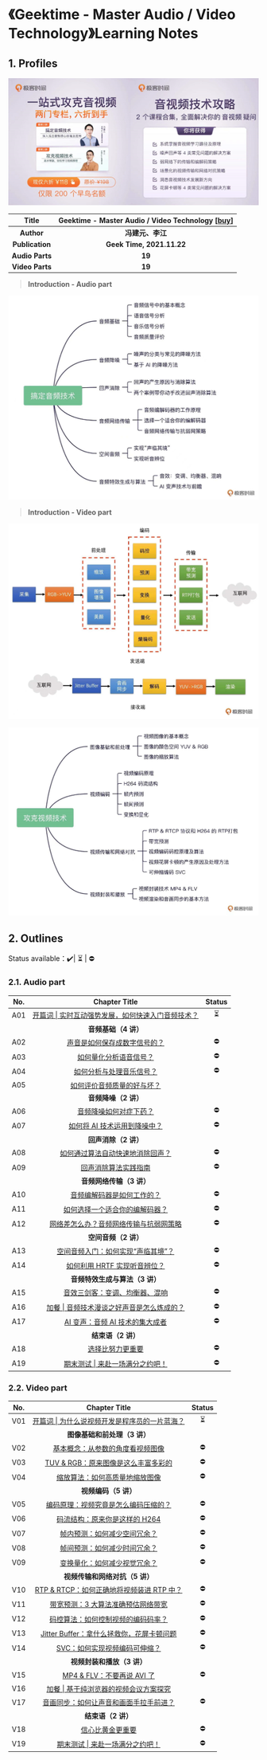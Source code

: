 # 《Geektime  - Master Audio / Video Technology》Learning Notes



## 1. Profiles

![Redis 4.x Cookbook](assets/cover.png)

|    **Title**    | **Geektime  - Master Audio / Video Technology** [[buy](https://www.packtpub.com/product/redis-4-x-cookbook/9781783988167)] |
| :-------------: | :----------------------------------------------------------: |
|   **Author**    |                       **冯建元、李江**                       |
| **Publication** |                  **Geek Time, 2021.11.22**                   |
| **Audio Parts** |                            **19**                            |
| **Video Parts** |                            **19**                            |


> **Introduction - Audio part**

![audio introduction](assets/a0-1.png)



> **Introduction - Video part**

![video outline - 1](assets/v0-1.png)

![image-20220108155536791](assets/v0-2.png)





## 2. Outlines 

Status available：:heavy_check_mark:| :hourglass_flowing_sand: | :no_entry:

### 2.1. Audio part

| No.  |                        Chapter Title                         |          Status          |
| :--: | :----------------------------------------------------------: | :----------------------: |
| A01  | [开篇词 \| 实时互动强势发展，如何快速入门音频技术？](./A01.md) | :hourglass_flowing_sand: |
|      |                     **音频基础（4 讲）**                     |                          |
| A02  |           [声音是如何保存成数字信号的？](./A02.md)           |        :no_entry:        |
| A03  |              [如何量化分析语音信号？](./A03.md)              |        :no_entry:        |
| A04  |             [如何分析与处理音乐信号？](./A04.md)             |        :no_entry:        |
| A05  |            [如何评价音频质量的好与坏？](./A05.md)            |                          |
|      |                     **音频降噪（2 讲）**                     |                          |
| A06  |              [音频降噪如何对症下药？](./A06.md)              |        :no_entry:        |
| A07  |           [如何将 AI 技术运用到降噪中？](./A07.md)           |        :no_entry:        |
|      |                     **回声消除（2 讲）**                     |                          |
| A08  |         [如何通过算法自动快速地消除回声？](./A08.md)         |        :no_entry:        |
| A09  |               [回声消除算法实践指南](./A09.md)               |        :no_entry:        |
|      |                   **音频网络传输（3 讲）**                   |                          |
| A10  |            [音频编解码器是如何工作的？](./A10.md)            |        :no_entry:        |
| A11  |          [如何选择一个适合你的编解码器？](./A11.md)          |        :no_entry:        |
| A12  |      [网络差怎么办？音频网络传输与抗弱网策略](./A12.md)      |        :no_entry:        |
|      |                     **空间音频（2 讲）**                     |                          |
| A13  |        [空间音频入门：如何实现“声临其境”？](./A13.md)        |        :no_entry:        |
| A14  |           [如何利用 HRTF 实现听音辨位？](./A14.md)           |        :no_entry:        |
|      |                **音频特效生成与算法（3 讲）**                |                          |
| A15  |          [音效三剑客：变调、均衡器、混响](./A15.md)          |        :no_entry:        |
| A16  |    [加餐 \| 音频技术漫谈之好声音是怎么炼成的？](./A16.md)    |        :no_entry:        |
| A17  |         [AI 变声：音频 AI 技术的集大成者](./A17.md)          |        :no_entry:        |
|      |                      **结束语（2 讲）**                      |                          |
| A18  |                 [选择比努力更重要](./A18.md)                 |        :no_entry:        |
| A19  |         [期末测试 \| 来赴一场满分之约吧！](./A19.md)         |        :no_entry:        |



### 2.2. Video part

| No.  |                       Chapter Title                        |          Status          |
| :--: | :--------------------------------------------------------: | :----------------------: |
| V01  | [开篇词 \| 为什么说视频开发是程序员的一片蓝海？](./V01.md) | :hourglass_flowing_sand: |
|      |                **图像基础和前处理（3 讲）**                |                          |
| V02  |        [基本概念：从参数的角度看视频图像](./V02.md)        |        :no_entry:        |
| V03  |      [TUV & RGB：原来图像是这么丰富多彩的](./V03.md)       |        :no_entry:        |
| V04  |         [缩放算法：如何高质量地缩放图像](./V04.md)         |        :no_entry:        |
|      |                    **视频编码（5 讲）**                    |                          |
| V05  |      [编码原理：视频究竟是怎么编码压缩的？](./V05.md)      |        :no_entry:        |
| V06  |         [码流结构：原来你是这样的 H264](./V06.md)          |        :no_entry:        |
| V07  |          [帧内预测：如何减少空间冗余？](./V07.md)          |        :no_entry:        |
| V08  |          [帧间预测：如何减少时间冗余？](./V08.md)          |        :no_entry:        |
| V09  |          [变换量化：如何减少视觉冗余？](./V09.md)          |        :no_entry:        |
|      |               **视频传输和网络对抗（5 讲）**               |                          |
| V10  |   [RTP & RTCP：如何正确地将视频装进 RTP 中？](./V10.md)    |        :no_entry:        |
| V11  |       [带宽预测：3 大算法准确预估网络带宽](./V11.md)       |        :no_entry:        |
| V12  |       [码控算法：如何控制视频的编码码率？](./V12.md)       |        :no_entry:        |
| V13  |   [Jitter Buffer：拿什么拯救你，花屏卡顿问题](./V13.md)    |        :no_entry:        |
| V14  |         [SVC：如何实现视频编码可伸缩？](./V14.md)          |        :no_entry:        |
|      |                 **视频封装和播放（3 讲）**                 |                          |
| V15  |           [MP4 & FLV：不要再说 AVI 了](./V15.md)           |        :no_entry:        |
| V16  |     [加餐 \| 基于纯浏览器的视频会议方案探究](./V16.md)     |                          |
| V17  |     [音画同步：如何让声音和画面手拉手前进？](./V17.md)     |        :no_entry:        |
|      |                     **结束语（2 讲）**                     |                          |
| V18  |                [信心比黄金更重要](./V18.md)                |        :no_entry:        |
| V19  |        [期末测试 \| 来赴一场满分之约吧！](./V19.md)        |        :no_entry:        |





